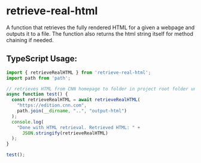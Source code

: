# retrieve-real-html

A function that retrieves the fully rendered HTML for a given a webpage and outputs it to a file. The function also returns the html string itself for method chaining if needed.

## TypeScript Usage:

```typescript
import { retrieveRealHTML } from 'retrieve-real-html';
import path from 'path';

// retrieves HTML from CNN homepage to folder in project root folder under output-images/
async function test() {
  const retrieveRealHTML = await retrieveRealHTML(
    "https://edition.cnn.com",
    path.join(__dirname, "..", "output-html")
  );
  console.log(
    "Done with HTML retrieval. Retrieved HTML: " +
      JSON.stringify(retrieveRealHTML)
  );
}

test();
```

